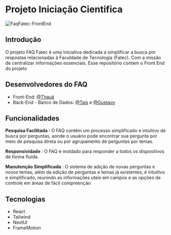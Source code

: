 
# Projeto Iniciação Cientifica 

![FaqFatec-FrontEnd](https://socialify.git.ci/HollowDeev/FaqFatec-FrontEnd/image?description=1&descriptionEditable=Front-End%20do%20FAQ%20(Frequently%20Asked%20Questions)%20desenvolvido%20para%20a%20Faculdade%20de%20Tecnologia%20Fatec%20Itapira%0A&font=Jost&forks=1&language=1&name=1&owner=1&pattern=Solid&stargazers=1&theme=Dark)






## Introdução
O projeto FAQ Fatec é uma iniciativa dedicada a simplificar a busca por respostas relacionadas à Faculdade de Tecnologia (Fatec). Com a missão de centralizar informações essenciais. Esse repositório contem o Front End do projeto
## Desenvolvedores do FAQ

- Front-End: [@Thauã](https://github.com/HollowDeev)
- Back-End - Banco de Dados: [@Taís](https://github.com/Triliam) e [@Gustavo](https://github.com/GUSTH01)


## Funcionalidades

**Pesquisa Facilitada** : O FAQ contém um processo simplificado e intuitivo de busca por perguntas, aonde o usuário pode encontrar sua pergunta por meio de pesquisa direta ou por agrupamento de perguntas por temas.

**Responsividade** : O FAQ é moldado para responder a todos os dispositivos de forma fluida.

**Manutenção Simplificada** : O sistema de adição de novas perguntas e novos temas, além da edição de perguntas e temas já existentes, é intuitivo e simplificado, reunindo as informações uteis em campos e as opções de controle em áreas de fácil compreenção

## Tecnologias

- React
- Tailwind
- NextUI
- FrameMotion
